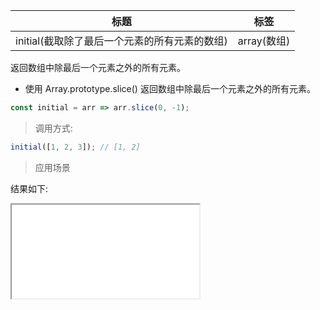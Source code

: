 | 标题                                          | 标签        |
| --------------------------------------------- | ----------- |
| initial(截取除了最后一个元素的所有元素的数组) | array(数组) |

返回数组中除最后一个元素之外的所有元素。

- 使用 Array.prototype.slice() 返回数组中除最后一个元素之外的所有元素。

```js
const initial = arr => arr.slice(0, -1);
```

> 调用方式:

```js
initial([1, 2, 3]); // [1, 2]
```

> 应用场景

<div class="code-editor" data-url="codes/javascript/html/initial.html" data-language="html"></div>

结果如下:

<iframe src="codes/javascript/html/initial.html"></iframe>
